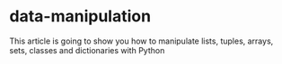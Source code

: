# data-manipulation
This article is going to show you how to manipulate lists, tuples, arrays, sets, classes and dictionaries with Python
